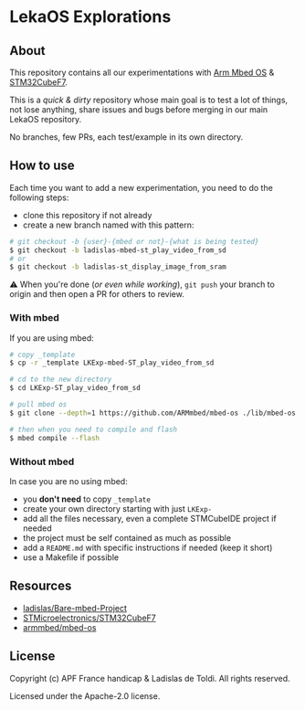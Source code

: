 # LekaOS Explorations

## About

This repository contains all our experimentations with [Arm Mbed OS](https://github.com/armmbed/mbed-os) & [STM32CubeF7](https://github.com/STMicroelectronics/STM32CubeF7).

This is a *quick & dirty* repository whose main goal is to test a lot of things, not lose anything, share issues and bugs before merging in our main LekaOS repository.

No branches, few PRs, each test/example in its own directory.

## How to use

Each time you want to add a new experimentation, you need to do the following steps:

- clone this repository if not already
- create a new branch named with this pattern:

```bash
# git checkout -b {user}-{mbed or not}-{what is being tested}
$ git checkout -b ladislas-mbed-st_play_video_from_sd
# or
$ git checkout -b ladislas-st_display_image_from_sram
```

⚠️ When you're done (*or even while working*), `git push` your branch to origin and then open a PR for others to review.

### With mbed

If you are using mbed:

```bash
# copy _template
$ cp -r _template LKExp-mbed-ST_play_video_from_sd

# cd to the new directory
$ cd LKExp-ST_play_video_from_sd

# pull mbed os 
$ git clone --depth=1 https://github.com/ARMmbed/mbed-os ./lib/mbed-os

# then when you need to compile and flash
$ mbed compile --flash
```

### Without mbed

In case you are no using mbed:

- you **don't need** to copy `_template`
- create your own directory starting with just `LKExp-`
- add all the files necessary, even a complete STMCubeIDE project if needed
- the project must be self contained as much as possible
- add a `README.md` with specific instructions if needed (keep it short)
- use a Makefile if possible
 
## Resources

- [ladislas/Bare-mbed-Project](https://github.com/ladislas/Bare-mbed-Project)
- [STMicroelectronics/STM32CubeF7](https://github.com/STMicroelectronics/STM32CubeF7)
- [armmbed/mbed-os](https://github.com/armmbed/mbed-os)

## License

Copyright (c) APF France handicap & Ladislas de Toldi. All rights reserved.

Licensed under the Apache-2.0 license.
